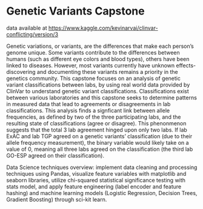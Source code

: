 # Genetic Variants Capstone
data available at https://www.kaggle.com/kevinarvai/clinvar-conflicting/version/3


Genetic variations, or variants, are the differences that make each person’s genome unique. Some variants contribute to the differences between humans (such as different eye colors and blood types), others have been linked to diseases. However, most variants currently have unknown effects- discovering and documenting these variants remains a priority in the genetics community. This capstone focuses on an analysis of genetic variant classifications between labs, by using real world data provided by ClinVar to understand genetic variant classifications. Classifications exist between various laboratories and this capstone seeks to determine patterns in measured data that lead to agreements or disagreements in lab classifications. This analysis finds a signficant link between allele frequencies, as defined by two of the three participating labs, and the resulting state of classifications (agree or disagree). This phenonmenon suggests that the total 3 lab agreement hinged upon only two labs. If lab ExAC and lab TGP agreed on a genetic variants’ classification (due to their allele frequency measurement), the binary variable would likely take on a value of 0, meaning all three labs agreed on the classification (the third lab GO-ESP agreed on their classification).

Data Science techniques overview: implement data cleaning and processing techniques using Pandas, visualize feature variables with matplotlib and seaborn libraries, utilize chi-squared statistical significance testing with stats model, and apply feature engineering (label encoder and feature hashing) and machine learning models (Logistic Regression, Decision Trees, Gradient Boosting) through sci-kit learn.
